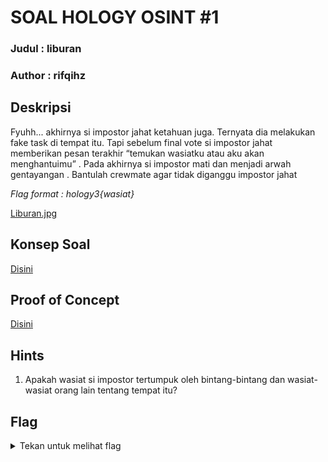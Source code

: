 # SOAL HOLOGY OSINT #1

### Judul : liburan

### Author : rifqihz

## Deskripsi

Fyuhh... akhirnya si impostor jahat ketahuan juga. Ternyata dia melakukan fake task di tempat itu. Tapi sebelum final vote si impostor jahat memberikan pesan terakhir “temukan wasiatku atau aku akan menghantuimu” . Pada akhirnya si impostor mati dan menjadi arwah gentayangan . Bantulah crewmate agar tidak diganggu impostor jahat

_Flag format : hology3{wasiat}_

[Liburan.jpg](liburan.jpg)

## Konsep Soal

[Disini](konsep-soal.pdf)

## Proof of Concept

[Disini](proof-of-concept.pdf)

## Hints

1. Apakah wasiat si impostor tertumpuk oleh bintang-bintang dan wasiat-wasiat orang lain tentang tempat itu?

## Flag

<details>
<summary>Tekan untuk melihat flag</summary>

    hology3{s1ni_m4in_k3_m4l4ng_b4ng}

</details>
